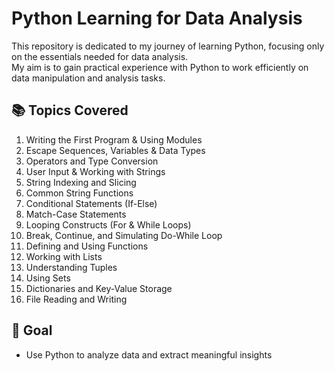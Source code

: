 # Python Learning for Data Analysis

This repository is dedicated to my journey of learning Python, focusing only on the essentials needed for data analysis.  
My aim is to gain practical experience with Python to work efficiently on data manipulation and analysis tasks.

## 📚 Topics Covered

1. Writing the First Program & Using Modules  
2. Escape Sequences, Variables & Data Types  
3. Operators and Type Conversion  
4. User Input & Working with Strings  
5. String Indexing and Slicing  
6. Common String Functions  
7. Conditional Statements (If-Else)  
8. Match-Case Statements  
9. Looping Constructs (For & While Loops)  
10. Break, Continue, and Simulating Do-While Loop  
11. Defining and Using Functions  
12. Working with Lists  
13. Understanding Tuples  
14. Using Sets  
15. Dictionaries and Key-Value Storage  
16. File Reading and Writing  

## 📌 Goal

- Use Python to analyze data and extract meaningful insights  

